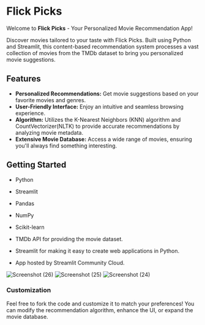 # Flick Picks

Welcome to **Flick Picks** - Your Personalized Movie Recommendation App!

Discover movies tailored to your taste with Flick Picks. Built using Python and Streamlit, this content-based recommendation system processes a vast collection of movies from the TMDb dataset to bring you personalized movie suggestions.

## Features

- **Personalized Recommendations:** Get movie suggestions based on your favorite movies and genres.
- **User-Friendly Interface:** Enjoy an intuitive and seamless browsing experience.
- **Algorithm:** Utilizes the K-Nearest Neighbors (KNN) algorithm and CountVectorizer(NLTK) to provide accurate recommendations by analyzing movie metadata.
- **Extensive Movie Database:** Access a wide range of movies, ensuring you'll always find something interesting.

## Getting Started

- Python
- Streamlit
- Pandas
- NumPy
- Scikit-learn

- TMDb API for providing the movie dataset.
- Streamlit for making it easy to create web applications in Python.
- App hosted by Streamlit Community Cloud.


![Screenshot (26)](https://github.com/user-attachments/assets/5fbefdcb-755e-4f39-94fa-458ef55e3ab1)
![Screenshot (25)](https://github.com/user-attachments/assets/996b7882-92cc-4fca-85f0-9e62344ef0cb)
![Screenshot (24)](https://github.com/user-attachments/assets/790c4765-8d0e-440a-b134-7bdcf67728ac)

### Customization
Feel free to fork the code and customize it to match your preferences! You can modify the recommendation algorithm, enhance the UI, or expand the movie database.

